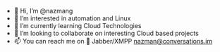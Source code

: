 - 👋 Hi, I’m @nazmang
- 👀 I’m interested in automation and Linux
- 🌱 I’m currently learning Cloud Technologies
- 💞️ I’m looking to collaborate on interesting Cloud based projects
- 📫 You can reach me on 🌈 Jabber/XMPP [nazman@conversations.im](https://conversations.im/i/nazman@conversations.im)

<!---
nazmang/nazmang is a ✨ special ✨ repository because its `README.md` (this file) appears on your GitHub profile.
You can click the Preview link to take a look at your changes.
--->
